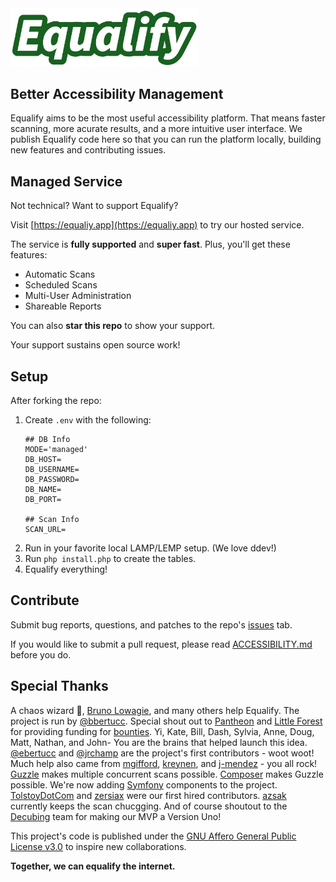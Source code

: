 <img src="logo.svg" alt="Equalify Logo" width="300">

## Better Accessibility Management
Equalify aims to be the most useful accessibility platform. That means faster scanning, more acurate results, and a more intuitive user interface. We publish Equalify code here so that you can run the platform locally, building new features and contributing issues.

## Managed Service
Not technical? Want to support Equalify?

Visit [https://equaliy.app](https://equaliy.app) to try our hosted service.

The service is <strong>fully supported</strong> and <strong>super fast</strong>. Plus, you'll get these features:
- Automatic Scans
- Scheduled Scans
- Multi-User Administration
- Shareable Reports

You can also <b>star this repo</b> to show your support.

Your support sustains open source work!

## Setup
After forking the repo: 
1. Create `.env` with the following:
    ```
    ## DB Info
    MODE='managed'
    DB_HOST=
    DB_USERNAME=
    DB_PASSWORD=
    DB_NAME=
    DB_PORT=

    ## Scan Info
    SCAN_URL=
    ```
2. Run in your favorite local LAMP/LEMP setup. (We love ddev!)
3. Run `php install.php` to create the tables.
4. Equalify everything!

## Contribute
Submit bug reports, questions, and patches to the repo's [issues](https://github.com/EqualifyEverything/equalify/issues) tab.

If you would like to submit a pull request, please read [ACCESSIBILITY.md](/ACCESSIBILITY.md) before you do.

## Special Thanks
A chaos wizard 🧙, [Bruno Lowagie](https://lowagie.com), and many others help Equalify. The project is run by [@bbertucc](https://github.com/bbertucc). Special shout out to [Pantheon](https://pantheon.io/) and [Little Forest](https://littleforest.co.uk/feature/web-accessibility/) for providing funding for [bounties](https://github.com/bbertucc/equalify/issues?q=is%3Aopen+is%3Aissue+label%3Abountied). Yi, Kate, Bill, Dash, Sylvia, Anne, Doug, Matt, Nathan, and John- You are the brains that helped launch this idea. [@ebertucc](https://github.com/ebertucc) and [@jrchamp](https://github.com/jrchamp) are the project's first contributors - woot woot! Much help also came from [mgifford](https://github.com/mgifford), [kreynen](https://github.com/kreynen), and [j-mendez](https://github.com/j-mendez) - you all rock! [Guzzle](https://github.com/guzzle/guzzle) makes multiple concurrent scans possible. [Composer](https://getcomposer.org/) makes Guzzle possible. We're now adding [Symfony](https://symfony.com) components to the project. [TolstoyDotCom](https://github.com/TolstoyDotCom) and [zersiax](https://github.com/zersiax) were our first hired contributors. [azsak](https://github.com/azdak) currently keeps the scan chucgging. And of course shoutout to the [Decubing](https://github.com/decubing) team for making our MVP a Version Uno!

This project's code is published under the [GNU Affero General Public License v3.0](https://github.com/bbertucc/equalify/blob/main/LICENSE) to inspire new collaborations.

**Together, we can equalify the internet.**